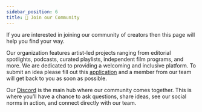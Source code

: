```yaml
---
sidebar_position: 6
title: 💟 Join our Community
---
```


If you are interested in joining our community of creators then this page will help you find your way. 

Our organization features artist-led projects ranging from editorial spotlights, podcasts, curated playlists, independent film programs, and more. We are dedicated to providing a welcoming and inclusive platform. To submit an idea please fill out this [application](https://nh5mb8loar8.typeform.com/to/yUWCbs6Z) and a member from our team will get back to you as soon as possible. 

Our [Discord](https://discord.gg/nhqyng5wQ9) is the main hub where our community comes together. This is where you’ll have a chance to ask questions, share ideas, see our social norms in action, and connect directly with our team. 
